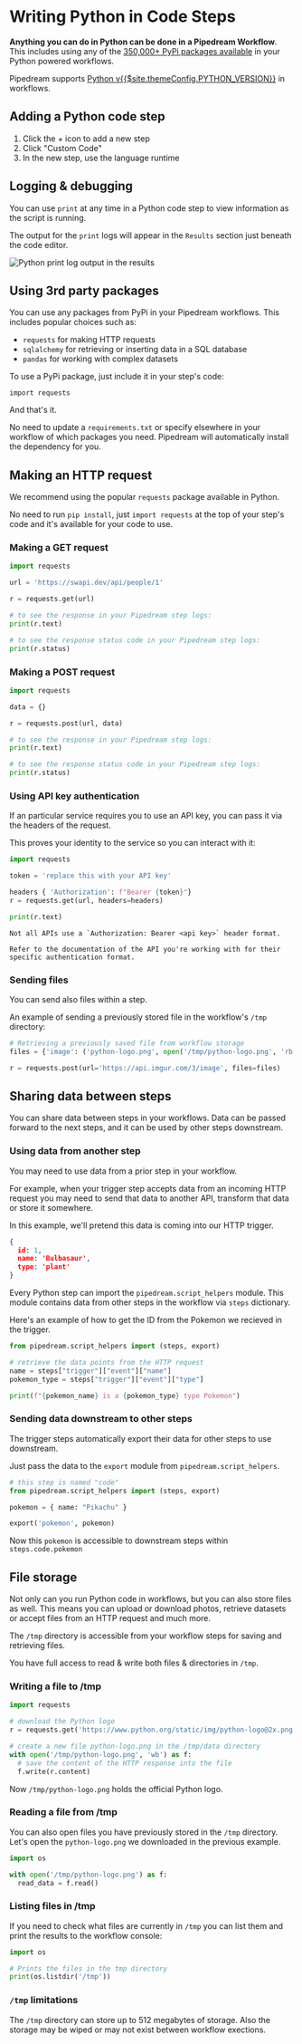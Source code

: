 # Writing Python in Code Steps

**Anything you can do in Python can be done in a Pipedream Workflow**. This includes using any of the [350,000+ PyPi packages available](https://pypi.org/) in your Python powered workflows. 

Pipedream supports [Python v{{$site.themeConfig.PYTHON_VERSION}}](https://www.python.org) in workflows.

## Adding a Python code step

1. Click the + icon to add a new step
2. Click "Custom Code"
3. In the new step, use the language runtime
   
## Logging & debugging

You can use `print` at any time in a Python code step to view information as the script is running.

The output for the `print` logs will appear in the `Results` section just beneath the code editor.

<div>
<img alt="Python print log output in the results" src="./images/print-logs.png">
</div>

## Using 3rd party packages

You can use any packages from PyPi in your Pipedream workflows. This includes popular choices such as:

* `requests` for making HTTP requests
* `sqlalchemy` for retrieving or inserting data in a SQL database
* `pandas` for working with complex datasets

To use a PyPi package, just include it in your step's code:

`import requests`

And that's it.

No need to update a `requirements.txt` or specify elsewhere in your workflow of which packages you need. Pipedream will automatically install the dependency for you.

## Making an HTTP request

We recommend using the popular `requests` package available in Python.

No need to run `pip install`, just `import requests` at the top of your step's code and it's available for your code to use.

### Making a GET request

```python
import requests

url = 'https://swapi.dev/api/people/1'

r = requests.get(url)

# to see the response in your Pipedream step logs:
print(r.text)

# to see the response status code in your Pipedream step logs:
print(r.status)
```

### Making a POST request

```python
import requests

data = {}

r = requests.post(url, data)

# to see the response in your Pipedream step logs:
print(r.text)

# to see the response status code in your Pipedream step logs:
print(r.status)
```

### Using API key authentication

If an particular service requires you to use an API key, you can pass it via the headers of the request.

This proves your identity to the service so you can interact with it:

```python
import requests

token = 'replace this with your API key'

headers { 'Authorization': f"Bearer {token}"}
r = requests.get(url, headers=headers)

print(r.text)
```

```note
Not all APIs use a `Authorization: Bearer <api key>` header format.

Refer to the documentation of the API you're working with for their specific authentication format.
```

### Sending files

You can send also files within a step.

An example of sending a previously stored file in the workflow's `/tmp` directory: 

```python
# Retrieving a previously saved file from workflow storage
files = {'image': ('python-logo.png', open('/tmp/python-logo.png', 'rb')}

r = requests.post(url='https://api.imgur.com/3/image', files=files)
```

## Sharing data between steps

You can share data between steps in your workflows. Data can be passed forward to the next steps, and it can be used by other steps downstream.

### Using data from another step

You may need to use data from a prior step in your workflow.

For example, when your trigger step accepts data from an incoming HTTP request you may need to send that data to another API, transform that data or store it somewhere.

In this example, we'll pretend this data is coming into our HTTP trigger.

```json
{
  id: 1,
  name: 'Bulbasaur',
  type: 'plant'
}
```

Every Python step can import the `pipedream.script_helpers` module. This module contains data from other steps in the workflow via `steps` dictionary.

Here's an example of how to get the ID from the Pokemon we recieved in the trigger.

```python
from pipedream.script_helpers import (steps, export)

# retrieve the data points from the HTTP request 
name = steps["trigger"]["event"]["name"]
pokemon_type = steps["trigger"]["event"]["type"]

print(f"{pokemon_name} is a {pokemon_type} type Pokemon")
```

### Sending data downstream to other steps

The trigger steps automatically export their data for other steps to use downstream.

Just pass the data to the `export` module from `pipedream.script_helpers`.

```python
# this step is named "code"
from pipedream.script_helpers import (steps, export)

pokemon = { name: "Pikachu" }

export('pokemon', pokemon)
```

Now this `pokemon` is accessible to downstream steps within `steps.code.pokemon`

## File storage

Not only can you run Python code in workflows, but you can also store files as well. This means you can upload or download photos, retrieve datasets or accept files from an HTTP request and much more.

The `/tmp` directory is accessible from your workflow steps for saving and retrieving files.

You have full access to read & write both files & directories in `/tmp`. 

### Writing a file to /tmp

```python
import requests

# download the Python logo
r = requests.get('https://www.python.org/static/img/python-logo@2x.png')

# create a new file python-logo.png in the /tmp/data directory
with open('/tmp/python-logo.png', 'wb') as f:
  # save the content of the HTTP response into the file
  f.write(r.content)
```

Now `/tmp/python-logo.png` holds the official Python logo.


### Reading a file from /tmp

You can also open files you have previously stored in the `/tmp` directory. Let's open the `python-logo.png` we downloaded in the previous example.

```python
import os

with open('/tmp/python-logo.png') as f:
  read_data = f.read()

```



### Listing files in /tmp

If you need to check what files are currently in `/tmp` you can list them and print the results to the workflow console:

```python
import os

# Prints the files in the tmp directory
print(os.listdir('/tmp'))
```

### `/tmp` limitations

The `/tmp` directory can store up to 512 megabytes of storage. Also the storage may be wiped or may not exist between workflow exections. 

